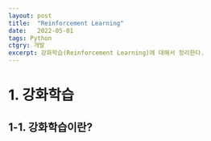 ```yaml
---
layout: post
title:  "Reinforcement Learning"
date:   2022-05-01
tags: Python
ctgry: 개발
excerpt: 강화학습(Reinforcement Learning)에 대해서 정리한다.
---
```


# 1. 강화학습
## 1-1. 강화학습이란?

